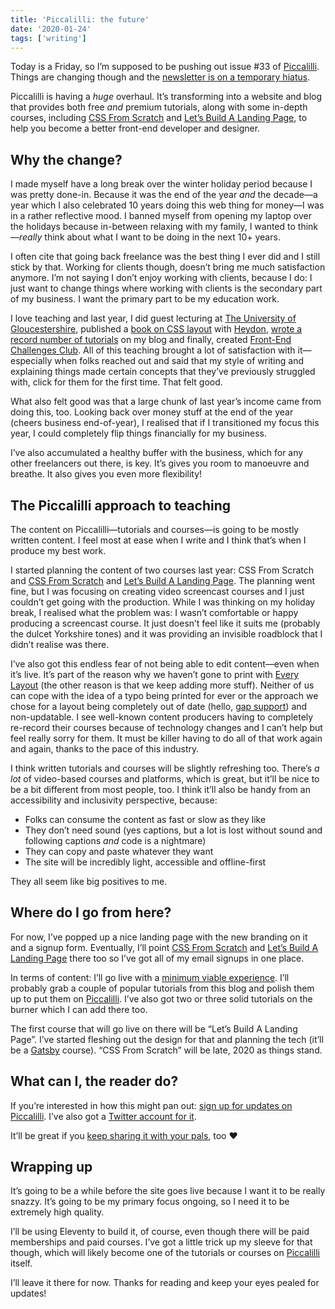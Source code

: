 ```yaml
---
title: 'Piccalilli: the future'
date: '2020-01-24'
tags: ['writing']
---
```


Today is a Friday, so I’m supposed to be pushing out issue #33 of [Piccalilli](https://piccalil.li/). Things are changing though and the [newsletter is on a temporary hiatus](https://hankchizljaw.com/wrote/piccalilli-is-changing/).

Piccalilli is having a _huge_ overhaul. It’s transforming into a website and blog that provides both free _and_ premium tutorials, along with some in-depth courses, including [CSS From Scratch](https://cssfromscratch.com) and [Let’s Build A Landing Page](https://landingpage.build/), to help you become a better front-end developer and designer.

## Why the change?

I made myself have a long break over the winter holiday period because I was pretty done-in. Because it was the end of the year _and_ the decade—a year which I also celebrated 10 years doing this web thing for money—I was in a rather reflective mood. I banned myself from opening my laptop over the holidays because in-between relaxing with my family, I wanted to think—_really_ think about what I want to be doing in the next 10+ years.

I often cite that going back freelance was the best thing I ever did and I still stick by that. Working for clients though, doesn’t bring me much satisfaction anymore. I’m not saying I don’t enjoy working with clients, because I do: I just want to change things where working with clients is the secondary part of my business. I want the primary part to be my education work.

I love teaching and last year, I did guest lecturing at [The University of Gloucestershire](https://www.glos.ac.uk/), published a [book on CSS layout](https://every-layout.dev/) with [Heydon](https://heydonworks.com/), [wrote a record number of tutorials](https://hankchizljaw.com/writing/) on my blog and finally, created [Front-End Challenges Club](http://front-end-challenges.club/). All of this teaching brought a lot of satisfaction with it—especially when folks reached out and said that my style of writing and explaining things made certain concepts that they’ve previously struggled with, click for them for the first time. That felt good.

What also felt good was that a large chunk of last year’s income came from doing this, too. Looking back over money stuff at the end of the year (cheers business end-of-year), I realised that if I transitioned my focus this year, I could completely flip things financially for my business.

I’ve also accumulated a healthy buffer with the business, which for any other freelancers out there, is key. It’s gives you room to manoeuvre and breathe. It also gives you even more flexibility!

## The Piccalilli approach to teaching

The content on Piccalilli—tutorials and courses—is going to be mostly written content. I feel most at ease when I write and I think that’s when I produce my best work.

I started planning the content of two courses last year: CSS From Scratch and [CSS From Scratch](https://cssfromscratch.com) and [Let’s Build A Landing Page](https://landingpage.build/). The planning went fine, but I was focusing on creating video screencast courses and I just couldn’t get going with the production. While I was thinking on my holiday break, I realised what the problem was: I wasn’t comfortable or happy producing a screencast course. It just doesn’t feel like it suits me (probably the dulcet Yorkshire tones) and it was providing an invisible roadblock that I didn’t realise was there.

I’ve also got this endless fear of not being able to edit content—even when it’s live. It’s part of the reason why we haven’t gone to print with [Every Layout](https://every-layout.dev/) (the other reason is that we keep adding more stuff). Neither of us can cope with the idea of a typo being printed for ever or the approach we chose for a layout being completely out of date (hello, [gap support](https://caniuse.com/#search=gap)) and non-updatable. I see well-known content producers having to completely re-record their courses because of technology changes and I can’t help but feel really sorry for them. It must be killer having to do all of that work again and again, thanks to the pace of this industry.

I think written tutorials and courses will be slightly refreshing too. There’s _a lot_ of video-based courses and platforms, which is great, but it’ll be nice to be a bit different from most people, too. I think it’ll also be handy from an accessibility and inclusivity perspective, because:

- Folks can consume the content as fast or slow as they like
- They don’t need sound (yes captions, but a lot is lost without sound and following captions _and_ code is a nightmare)
- They can copy and paste whatever they want
- The site will be incredibly light, accessible and offline-first

They all seem like big positives to me.

## Where do I go from here?

For now, I’ve popped up a nice landing page with the new branding on it and a signup form. Eventually, I’ll point [CSS From Scratch](https://cssfromscratch.com) and [Let’s Build A Landing Page](https://landingpage.build/) there too so I’ve got all of my email signups in one place.

In terms of content: I’ll go live with a [minimum viable experience](https://hankchizljaw.com/wrote/the-p-in-progressive-enhancement-stands-for-pragmatism/#heading-a-progressive-mindset). I’ll probably grab a couple of popular tutorials from this blog and polish them up to put them on [Piccalilli](https://piccalil.li). I’ve also got two or three solid tutorials on the burner which I can add there too.

The first course that will go live on there will be “Let’s Build A Landing Page”. I’ve started fleshing out the design for that and planning the tech (it’ll be a [Gatsby](https://www.gatsbyjs.org/) course). “CSS From Scratch” will be late, 2020 as things stand.

## What can I, the reader do?

If you’re interested in how this might pan out: [sign up for updates on Piccalilli](https://piccalil.li). I’ve also got a [Twitter account for it](https://twitter.com/piccalilli_).

It’ll be great if you [keep sharing it with your pals](https://twitter.com/intent/tweet?url=https%3A%2F%2Fpiccalil.li&text=Check%20out%20@piccalilli_%20by%20@hankchizljaw.%20It’s%20an%20upcoming%20website%20of%20dang%20spicy%20tutorials%20and%20courses%20to%20make%20you%20a%20better%20front-end%20developer%20and%20designer%21), too ♥️

## Wrapping up

It’s going to be a while before the site goes live because I want it to be really snazzy. It’s going to be my primary focus ongoing, so I need it to be extremely high quality.

I’ll be using Eleventy to build it, of course, even though there will be paid memberships and paid courses. I’ve got a little trick up my sleeve for that though, which will likely become one of the tutorials or courses on [Piccalilli](https://piccalil.li) itself.

I’ll leave it there for now. Thanks for reading and keep your eyes pealed for updates!

